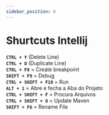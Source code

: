 ```yaml
---
sidebar_position: 6
---
```


# Shurtcuts Intellij

**```CTRL + Y```** (Delete Line)  
**```CTRL + D```** (Duplicate Line)  
**```CTRL + F8```** = Create breakpoint  
**```SHIFT + F9```** = Debug  
**```CTRL + SHIFT + F10```** = Run  
**```ALT + 1```** = Abre e fecha a Aba do Projeto  
**```CTRL + SHIFT + F```** = Procura Arquivos  
**```CTRL + SHIFT + O```** = Update Maven  
**```SHIFT + F6```** = Rename File  
